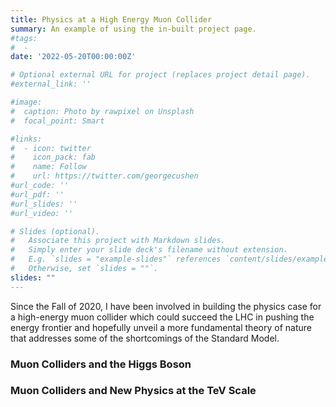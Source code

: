 ```yaml
---
title: Physics at a High Energy Muon Collider
summary: An example of using the in-built project page.
#tags:
#  - 
date: '2022-05-20T00:00:00Z'

# Optional external URL for project (replaces project detail page).
#external_link: ''

#image:
#  caption: Photo by rawpixel on Unsplash
#  focal_point: Smart

#links:
#  - icon: twitter
#    icon_pack: fab
#    name: Follow
#    url: https://twitter.com/georgecushen
#url_code: ''
#url_pdf: ''
#url_slides: ''
#url_video: ''

# Slides (optional).
#   Associate this project with Markdown slides.
#   Simply enter your slide deck's filename without extension.
#   E.g. `slides = "example-slides"` references `content/slides/example-slides.md`.
#   Otherwise, set `slides = ""`.
slides: ""
---
```




Since the Fall of 2020, I have been involved in building the physics case for a high-energy muon collider which could succeed the LHC in pushing the energy frontier and hopefully unveil a more fundamental theory of nature that addresses some of the shortcomings of the Standard Model.



### Muon Colliders and the Higgs Boson


### Muon Colliders and New Physics at the TeV Scale


